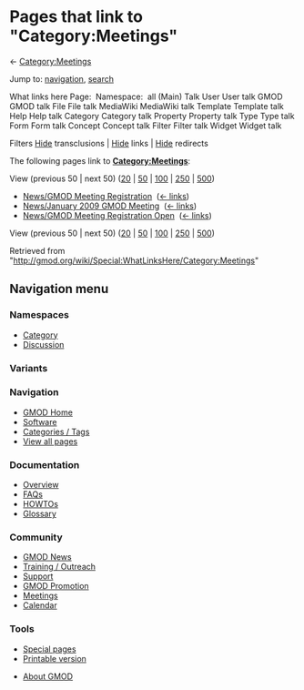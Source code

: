 <div id="mw-page-base" class="noprint">

</div>

<div id="mw-head-base" class="noprint">

</div>

<div id="content" class="mw-body" role="main">

<span id="top"></span>

<div id="mw-js-message" style="display:none;">

</div>



# <span dir="auto">Pages that link to "Category:Meetings"</span>

<div id="bodyContent">

<div id="contentSub">

← [Category:Meetings](/wiki/Category:Meetings "Category:Meetings")

</div>

<div id="jump-to-nav" class="mw-jump">

Jump to: [navigation](#mw-navigation), [search](#p-search)

</div>

<div id="mw-content-text">

What links here Page:  Namespace:  all (Main) Talk User User talk GMOD
GMOD talk File File talk MediaWiki MediaWiki talk Template Template talk
Help Help talk Category Category talk Property Property talk Type Type
talk Form Form talk Concept Concept talk Filter Filter talk Widget
Widget talk

Filters
[Hide](/mediawiki/index.php?title=Special:WhatLinksHere/Category:Meetings&hidetrans=1 "Special:WhatLinksHere/Category:Meetings")
transclusions \|
[Hide](/mediawiki/index.php?title=Special:WhatLinksHere/Category:Meetings&hidelinks=1 "Special:WhatLinksHere/Category:Meetings")
links \|
[Hide](/mediawiki/index.php?title=Special:WhatLinksHere/Category:Meetings&hideredirs=1 "Special:WhatLinksHere/Category:Meetings")
redirects

The following pages link to
**[Category:Meetings](/wiki/Category:Meetings "Category:Meetings")**:

View (previous 50 \| next 50)
([20](/mediawiki/index.php?title=Special:WhatLinksHere/Category:Meetings&limit=20 "Special:WhatLinksHere/Category:Meetings")
\|
[50](/mediawiki/index.php?title=Special:WhatLinksHere/Category:Meetings&limit=50 "Special:WhatLinksHere/Category:Meetings")
\|
[100](/mediawiki/index.php?title=Special:WhatLinksHere/Category:Meetings&limit=100 "Special:WhatLinksHere/Category:Meetings")
\|
[250](/mediawiki/index.php?title=Special:WhatLinksHere/Category:Meetings&limit=250 "Special:WhatLinksHere/Category:Meetings")
\|
[500](/mediawiki/index.php?title=Special:WhatLinksHere/Category:Meetings&limit=500 "Special:WhatLinksHere/Category:Meetings"))

- [News/GMOD Meeting
  Registration](/wiki/News/GMOD_Meeting_Registration "News/GMOD Meeting Registration")
  ‎ <span class="mw-whatlinkshere-tools">([←
  links](/mediawiki/index.php?title=Special:WhatLinksHere&target=News%2FGMOD+Meeting+Registration "Special:WhatLinksHere"))</span>
- [News/January 2009 GMOD
  Meeting](/wiki/News/January_2009_GMOD_Meeting "News/January 2009 GMOD Meeting")
  ‎ <span class="mw-whatlinkshere-tools">([←
  links](/mediawiki/index.php?title=Special:WhatLinksHere&target=News%2FJanuary+2009+GMOD+Meeting "Special:WhatLinksHere"))</span>
- [News/GMOD Meeting Registration
  Open](/wiki/News/GMOD_Meeting_Registration_Open "News/GMOD Meeting Registration Open")
  ‎ <span class="mw-whatlinkshere-tools">([←
  links](/mediawiki/index.php?title=Special:WhatLinksHere&target=News%2FGMOD+Meeting+Registration+Open "Special:WhatLinksHere"))</span>

View (previous 50 \| next 50)
([20](/mediawiki/index.php?title=Special:WhatLinksHere/Category:Meetings&limit=20 "Special:WhatLinksHere/Category:Meetings")
\|
[50](/mediawiki/index.php?title=Special:WhatLinksHere/Category:Meetings&limit=50 "Special:WhatLinksHere/Category:Meetings")
\|
[100](/mediawiki/index.php?title=Special:WhatLinksHere/Category:Meetings&limit=100 "Special:WhatLinksHere/Category:Meetings")
\|
[250](/mediawiki/index.php?title=Special:WhatLinksHere/Category:Meetings&limit=250 "Special:WhatLinksHere/Category:Meetings")
\|
[500](/mediawiki/index.php?title=Special:WhatLinksHere/Category:Meetings&limit=500 "Special:WhatLinksHere/Category:Meetings"))

</div>

<div class="printfooter">

Retrieved from
"<http://gmod.org/wiki/Special:WhatLinksHere/Category:Meetings>"

</div>

<div id="catlinks" class="catlinks catlinks-allhidden">

</div>

<div class="visualClear">

</div>

</div>

</div>

<div id="mw-navigation">

## Navigation menu

<div id="mw-head">



<div id="left-navigation">

<div id="p-namespaces" class="vectorTabs" role="navigation"
aria-labelledby="p-namespaces-label">

### Namespaces

- <span id="ca-nstab-category"><a href="/wiki/Category:Meetings" accesskey="c"
  title="View the category page [c]">Category</a></span>
- <span id="ca-talk"><a
  href="/mediawiki/index.php?title=Category_talk:Meetings&amp;action=edit&amp;redlink=1"
  accesskey="t"
  title="Discussion about the content page [t]">Discussion</a></span>

</div>

<div id="p-variants" class="vectorMenu emptyPortlet" role="navigation"
aria-labelledby="p-variants-label">

### 

### Variants[](#)

<div class="menu">

</div>

</div>

</div>





</div>

</div>

</div>

<div id="mw-panel">

<div id="p-logo" role="banner">

<a href="/wiki/Main_Page"
style="background-image: url(http://gmod.org/images/GMOD-cogs.png);"
title="Visit the main page"></a>

</div>

<div id="p-Navigation" class="portal" role="navigation"
aria-labelledby="p-Navigation-label">

### Navigation

<div class="body">

- <span id="n-GMOD-Home">[GMOD Home](/wiki/Main_Page)</span>
- <span id="n-Software">[Software](/wiki/GMOD_Components)</span>
- <span id="n-Categories-.2F-Tags">[Categories /
  Tags](/wiki/Categories)</span>
- <span id="n-View-all-pages">[View all
  pages](/wiki/Special:AllPages)</span>

</div>

</div>

<div id="p-Documentation" class="portal" role="navigation"
aria-labelledby="p-Documentation-label">

### Documentation

<div class="body">

- <span id="n-Overview">[Overview](/wiki/Overview)</span>
- <span id="n-FAQs">[FAQs](/wiki/Category:FAQ)</span>
- <span id="n-HOWTOs">[HOWTOs](/wiki/Category:HOWTO)</span>
- <span id="n-Glossary">[Glossary](/wiki/Glossary)</span>

</div>

</div>

<div id="p-Community" class="portal" role="navigation"
aria-labelledby="p-Community-label">

### Community

<div class="body">

- <span id="n-GMOD-News">[GMOD News](/wiki/GMOD_News)</span>
- <span id="n-Training-.2F-Outreach">[Training /
  Outreach](/wiki/Training_and_Outreach)</span>
- <span id="n-Support">[Support](/wiki/Support)</span>
- <span id="n-GMOD-Promotion">[GMOD
  Promotion](/wiki/GMOD_Promotion)</span>
- <span id="n-Meetings">[Meetings](/wiki/Meetings)</span>
- <span id="n-Calendar">[Calendar](/wiki/Calendar)</span>

</div>

</div>

<div id="p-tb" class="portal" role="navigation"
aria-labelledby="p-tb-label">

### Tools

<div class="body">

- <span id="t-specialpages"><a href="/wiki/Special:SpecialPages" accesskey="q"
  title="A list of all special pages [q]">Special pages</a></span>
- <span id="t-print"><a
  href="/mediawiki/index.php?title=Special:WhatLinksHere/Category:Meetings&amp;printable=yes"
  rel="alternate" accesskey="p"
  title="Printable version of this page [p]">Printable version</a></span>

</div>

</div>

</div>

</div>

<div id="footer" role="contentinfo">

- <span id="footer-places-about">[About
  GMOD](/wiki/GMOD:About "GMOD:About")</span>

<!-- -->






</div>
